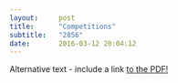 ```yaml
---
layout:     post
title:      "Competitions"
subtitle:   "2856"
date:       2016-03-12 20:04:12
---
```


<object data="http://essays.2856.io/img/comp.pdf" type="application/pdf" width="200px" height="1000px">
  <p>Alternative text - include a link <a href="img/comp.pdf">to the PDF!</a></p>
</object>